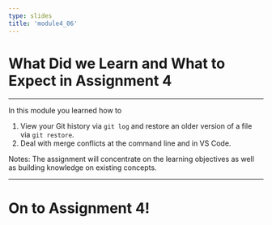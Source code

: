 ```yaml
---
type: slides
title: 'module4_06'
---
```



# What Did we Learn and What to Expect in Assignment 4

---

In this module you learned how to

1. View your Git history via `git log` and restore an older version of a file via `git restore`.
2. Deal with merge conflicts at the command line and in VS Code. 

Notes: The assignment will concentrate on the learning objectives as well as building knowledge on existing concepts.

---

# On to Assignment 4!